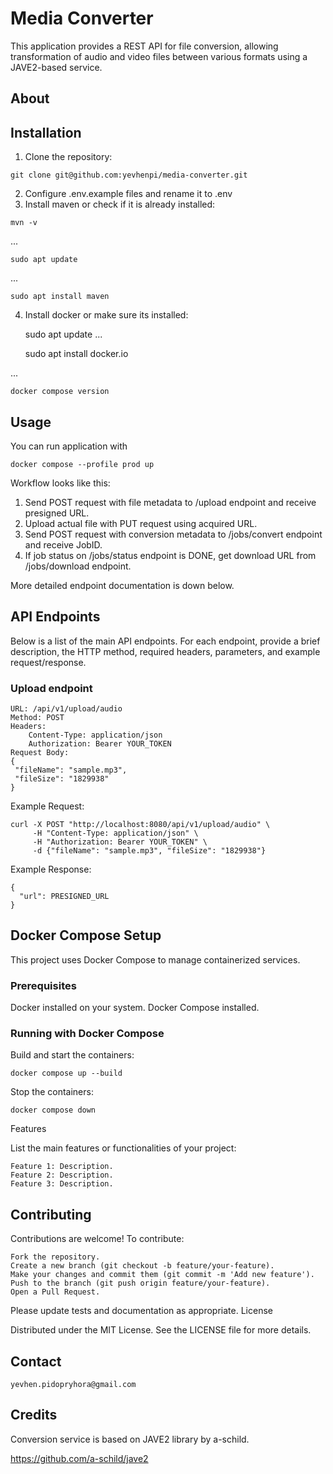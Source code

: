 # Media Converter 

This application provides a REST API for file conversion, allowing transformation of audio and video files between various formats using a JAVE2-based service.

## About



## Installation


  1. Clone the repository:

    git clone git@github.com:yevhenpi/media-converter.git

  2. Configure .env.example files and rename it to .env
  3. Install maven or check if it is already installed:

    mvn -v
   ...

    sudo apt update 

...

    sudo apt install maven

 4. Install docker or make sure its installed:



    sudo apt update 
...

    sudo apt install docker.io

...



    docker compose version



## Usage

   You can run application with

    docker compose --profile prod up

Workflow looks like this: 
1. Send POST request with file metadata to /upload endpoint and receive presigned URL.
2. Upload actual file with PUT request using acquired URL. 
3. Send POST request with conversion metadata to /jobs/convert endpoint and receive JobID.
4. If job status on /jobs/status endpoint is DONE, get download URL from /jobs/download endpoint.

More detailed endpoint documentation is down below.




## API Endpoints

Below is a list of the main API endpoints. For each endpoint, provide a brief description, the HTTP method, required headers, parameters, and example request/response.

### Upload endpoint

    URL: /api/v1/upload/audio
    Method: POST
    Headers:
        Content-Type: application/json
        Authorization: Bearer YOUR_TOKEN
    Request Body:
    {
     "fileName": "sample.mp3",
     "fileSize": "1829938"
    }

Example Request:

    curl -X POST "http://localhost:8080/api/v1/upload/audio" \
         -H "Content-Type: application/json" \
         -H "Authorization: Bearer YOUR_TOKEN" \
         -d {"fileName": "sample.mp3", "fileSize": "1829938"}

Example Response:

    {
      "url": PRESIGNED_URL
    }


## Docker Compose Setup

This project uses Docker Compose to manage containerized services.

### Prerequisites

Docker installed on your system.
Docker Compose installed.

### Running with Docker Compose

Build and start the containers:

    docker compose up --build

Stop the containers:

    docker compose down



Features

List the main features or functionalities of your project:

    Feature 1: Description.
    Feature 2: Description.
    Feature 3: Description.

## Contributing

Contributions are welcome! To contribute:

    Fork the repository.
    Create a new branch (git checkout -b feature/your-feature).
    Make your changes and commit them (git commit -m 'Add new feature').
    Push to the branch (git push origin feature/your-feature).
    Open a Pull Request.

Please update tests and documentation as appropriate.
License

Distributed under the MIT License. See the LICENSE file for more details.

## Contact


    yevhen.pidopryhora@gmail.com
  

## Credits

 Conversion service is based on JAVE2 library by a-schild.

 https://github.com/a-schild/jave2



